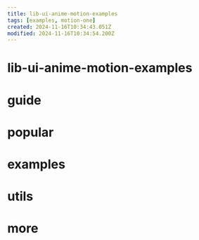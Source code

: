 ```yaml
---
title: lib-ui-anime-motion-examples
tags: [examples, motion-one]
created: 2024-11-16T10:34:43.051Z
modified: 2024-11-16T10:34:54.200Z
---
```


# lib-ui-anime-motion-examples

# guide

# popular

# examples

# utils

# more
